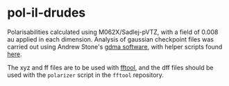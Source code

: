# pol-il-drudes

Polarisabilities calculated using M062X/Sadlej-pVTZ, with a field of 0.008 au
applied in each dimension. Analysis of gaussian checkpoint files was carried
out using Andrew Stone's [gdma software](http://www-stone.ch.cam.ac.uk/programs.html), 
with helper scripts found [here](https://github.com/tommason14/scripts/tree/master/chem/polarisabilities).

The xyz and ff files are to be used with [fftool](https://github.com/agiliopadua/fftool), and the dff files 
should be used with the `polarizer` script in the `fftool` repository.
